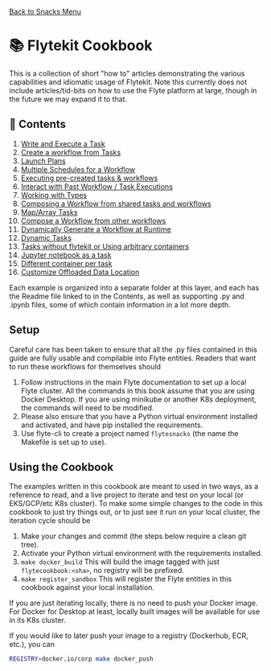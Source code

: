 [Back to Snacks Menu](../README.md)

# :books: Flytekit Cookbook

This is a collection of short "how to" articles demonstrating the various capabilities and idiomatic usage of Flytekit.
Note this currently does not include articles/tid-bits on how to use the Flyte platform at large, though in the future we may expand it to that.

## :curry: Contents   
1. [Write and Execute a Task](task)
1. [Create a workflow from Tasks](workflows)
1. [Launch Plans](launchplans)
1. [Multiple Schedules for a Workflow](multi_schedules)
1. [Executing pre-created tasks & workflows](interaction)
1. [Interact with Past Workflow / Task Executions](interaction)
1. [Working with Types](types)
1. [Composing a Workflow from shared tasks and workflows](shared)
1. [Map/Array Tasks](map_tasks)
1. [Compose a Workflow from other workflows](compose)
1. [Dynamically Generate a Workflow at Runtime](dynamic_wfs)
1. [Dynamic Tasks](dynamictasks)
1. [Tasks without flytekit or Using arbitrary containers](rawcontainers)
1. [Jupyter notebook as a task](notebook_tasks)
1. [Different container per task](differentcontainers)
1. [Customize Offloaded Data Location](offloaded_output_data) 

Each example is organized into a separate folder at this layer, and each has the Readme file linked to in the Contents, as well as supporting .py and .ipynb files, some of which contain information in a lot more depth.

## Setup

Careful care has been taken to ensure that all the .py files contained in this guide are fully usable and compilable into Flyte entities. Readers that want to run these workflows for themselves should

1. Follow instructions in the main Flyte documentation to set up a local Flyte cluster. All the commands in this book assume that you are using Docker Desktop. If you are using minikube or another K8s deployment, the commands will need to be modified.
1. Please also ensure that you have a Python virtual environment installed and activated, and have pip installed the requirements.
1. Use flyte-cli to create a project named `flytesnacks` (the name the Makefile is set up to use).

## Using the Cookbook

The examples written in this cookbook are meant to used in two ways, as a reference to read, and a live project to iterate and test on your local (or EKS/GCP/etc K8s cluster). To make some simple changes to the code in this cookbook to just try things out, or to just see it run on your local cluster, the iteration cycle should be

1. Make your changes and commit (the steps below require a clean git tree).
1. Activate your Python virtual environment with the requirements installed.
1. `make docker_build` This will build the image tagged with just `flytecookbook:<sha>`, no registry will be prefixed.
1. `make register_sandbox` This will register the Flyte entities in this cookbook against your local installation.

If you are just iterating locally, there is no need to push your Docker image. For Docker for Desktop at least, locally built images will be available for use in its K8s cluster.

If you would like to later push your image to a registry (Dockerhub, ECR, etc.), you can

```bash
REGISTRY=docker.io/corp make docker_push
``` 

